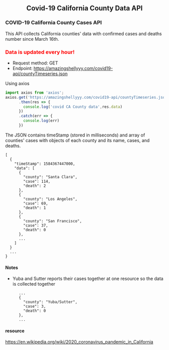 <div align="center">
  <h2>Covid-19 California County Data API</h2>
</div>

### COVID-19 California County Cases API
This API collects California counties' data with confirmed cases and deaths number since March 16th.

<h3 style="color:red">Data is updated every hour!</h3>

- Request method: GET
- Endpoint: https://amazingshellyyy.com/covid19-api/countyTimeseries.json

Using axios
```js
import axios from 'axios';
axios.get('https://amazingshellyyy.com/covid19-api/countyTimeseries.json')
      .then(res => {
        console.log('covid CA County data',res.data)
      })
      .catch(err => {
        console.log(err)
      })
```

The JSON contains timeStamp (stored in milliseconds) and array of counties' cases with objects of each county and its name, cases, and deaths.

```
[
  {
    "timeStamp": 1584367447000,
    "data": [
      {
        "county": "Santa Clara",
        "case": 114,
        "death": 2
      },
      {
        "county": "Los Angeles",
        "case": 69,
        "death": 1
      },
      {
        "county": "San Francisco",
        "case": 37,
        "death": 0
      },
      ...
    ]
  }
  ...
}
```
#### Notes
- Yuba and Sutter reports their cases together at one resource so the data is collected together
```
      ...
      {
        "county": "Yuba/Sutter",
        "case": 3,
        "death": 0
      },
      ...
``` 

#### resource
 https://en.wikipedia.org/wiki/2020_coronavirus_pandemic_in_California
